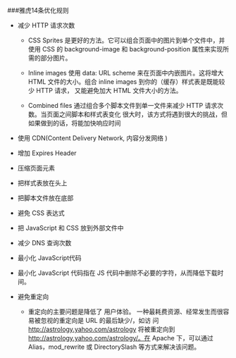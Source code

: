 ###雅虎14条优化规则

* 减少 HTTP 请求次数
    
  * CSS Sprites 是更好的方法。它可以组合页面中的图片到单个文件中，并使用 CSS 的 background-image 和 background-position 属性来实现所需的部分图片。
  
  * Inline images 使用 data: URL scheme 来在页面中内嵌图片。这将增大 HTML 文件的大小。组合 inline images 到你的（缓存）样式表是既能较少 HTTP 请求， 又能避免加大 HTML 文件大小的方法。 
  
  * Combined files 通过组合多个脚本文件到单一文件来减少 HTTP 请求次数。当页面之间脚本和样式表变化 很大时，该方式将遇到很大的挑战，但如果做到的话，将能加快响应时间
  
*  使用 CDN(Content Delivery Network, 内容分发网络 ) 

* 增加 Expires Header 

* 压缩页面元素 

* 把样式表放在头上 

* 把脚本文件放在底部 

* 避免 CSS 表达式 

* 把 JavaScript 和 CSS 放到外部文件中 

* 减少 DNS 查询次数 

* 最小化 JavaScript代码 

 * 最小化 JavaScript 代码指在 JS 代码中删除不必要的字符，从而降低下载时间。 
 
 
* 避免重定向 

  * 重定向的主要问题是降低了 用户体验。 一种最耗费资源、经常发生而很容易被忽视的重定向是 URL 的最后缺少/，如访 问 http://astrology.yahoo.com/astrology 将被重定向到 http://astrology.yahoo.com/astrology/。在 Apache 下，可以通过 Alias，mod_rewrite 或 DirectorySlash 等方式来解决该问题。 